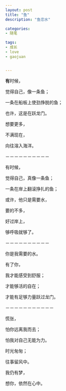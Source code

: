 ```yaml
---
layout: post
title: "鱼"
description: "鱼恋水"

categories:
- 随笔

tags:
- 成长
- love
- gaojuan


---
```


**有**时候，

觉得自己，像一条鱼；

一条在船板上使劲挣脱的鱼；

也许，这是在跃龙门。

想要更多，

不满现在，

向往溶入海洋。

－－－－－－－－－－

有时候，

觉得自己，真像一条鱼；

一条在岸上翻滚挣扎的鱼；

或许，他只是需要水，

要的不多，

好过岸上，

够呼吸就够了。


－－－－－－－－－－

你是我需要的水。

有了你，

我才能感受到舒服；

才能够活的自在；

才能有足够力量跃过龙门。


－－－－－－－－－－－

慌张，

怕你远离我而去；

怕我对自己无能为力。

时光匆匆；

往事留风中。

我仍有梦，

想你，依然在心中。

